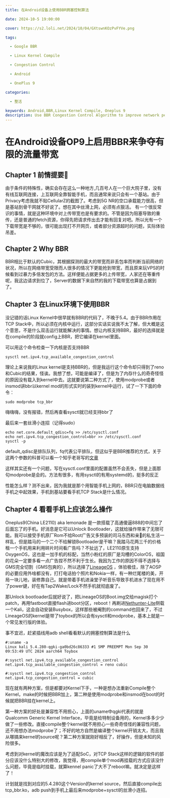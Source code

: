 ```yaml
---
title: 在Android设备上使用BBR拥塞控制算法

date: 2024-10-5 19:00:00

cover: https://s2.loli.net/2024/10/04/GXtswnKOzPvFYVe.png

tags:

  - Google BBR

  - Linux Kernel Compile

  - Congestion Control

  - Android

  - OnePlus 9

categories:

  - 整活

keywords: Android,BBR,Linux Kernel Compile, Oneplus 9
description: Use BBR Congestion Control Algorithm to improve network performance in SHIT 5G NR environment on Android Phone and RNDIS share
---
```


# 在Android设备OP9上启用BBR来争夺有限的流量带宽

## Chapter 1 前情提要👀

由于条件的特殊性，确实会存在这么一种地方,几百号人在一个巨大院子里，没有有线互联网连接，上互联网全靠智能手机，而且通常来说只会有一个基站。由于Privacy考虑我就不贴CellularZ的截图了。考虑到5G NR的空口承载能力很高，但是基站到骨干网就不好说了。想在其中丝滑上网，必须有点狠活。
有一个很反常识的事情，就是这种环境中对上传带宽也是有要求的。不管是因为阻塞导致的重传，还是普通的fetch资源，你得先把请求传出去才能有回复对吧。所以光有一个下载带宽是不够的，很可能出现打不开网页，或者部分资源超时的问题，实际体验吊差。

## Chapter 2 Why BBR

BBR相比于默认的Cubic，其根据探测的最大的带宽而非丢包率而判断当前网络的状况，所以在网络带宽受限而人很多的情况下更能抢到带宽，而且原来玩VPS的时候看到过暴力多倍发包的方法。这样便能占据更多的上传带宽，人家还在等重传呢，我这边请求到位了，Server的数据下来自然的我的下载带宽也算是占据到了。

## Chapter 3 在Linux环境下使用BBR

没记错的话Linux Kernel中很早就有BBR的代码了，不晚于5.4。由于BBR作用在TCP Stack中，所以必须在内核中运行，这部分实话实说我不太了解，但大概是这个意思，不是什么双击运行就能解决的事情。想让内核支持BBR，最好的选择就是在compile的阶段就config上BBR，把它编译在kernel里面。

可以用这个命令检查一下内核是否支持BBR

```
sysctl net.ipv4.tcp_available_congestion_control
```

理论上来说我的Linux kernel是支持BBR的，但是我运行这个命令却只得到了reno和Cubic的结果，怪诶。我想了想，可能是编译了，但是为了内存什么的奇奇怪怪的原因没有载入到kernel中去。这就要说第二种方式了，使用modprobe或者insmod讲bbr以kernel mod的形式实时的装到kernel中运行，试了一下下面的命令：
```
sudo modprobe tcp_bbr
```

嗨嗨嗨，没有报错，然后再查看sysctl就已经支持bbr了

最后来一套丝滑小连招（记得sudo）
```
echo net.core.default_qdisc=fq >> /etc/sysctl.conf
echo net.ipv4.tcp_congestion_control=bbr >> /etc/sysctl.conf
sysctl -p
```
default_qdisc是排队队列，fq代表公平排队，但这似乎是BBR推荐的方式，关于这两个参数的科普可以看一个知乎老哥写的[文章](https://zhuanlan.zhihu.com/p/605735064)

这样其实还有一个问题，写在sysctl.conf里面的配置虽然不会丢失，但是上面那句modprobe是会的。方法有很多，有用sysctl的有用systemd的，挺多的反正

性能怎么样？测不出来，因为我就是那个用智能手机上网的，BBR只在电脑数据线手机之中起效果，手机到基站要看手机TCP Stack是什么情况。

## Chapter 4 看看手机上应该怎么操作

Oneplus9(China LE2110) aka lemonade 是一款搭载了高通傻逼888的中间忘了后面忘了的手机。好消息是它可以Unlock Bootloader，这就给操作带来了无限可能。我可以接受手机原厂Rom不给Root广告又多预装的司马东西和亲🐎的私生活一样乱，但是踏马的一个二个不给解锁Bootloader是干嘛？我踏马花两三千的价格租一个手机用来利用碎片时间看广告吗？不扯远了，LE2110原生支持OxygenOS，这也是一加手机的标配，当然小粉红的原厂是沟槽的ColorOS，祖国的花朵一定要多看一点广告捏不然不利于生长。我因为工作的原因不得不选择与GMS完全切割（GMS包爽的），所以选择了[LineageOS](https://wiki.lineageos.org/devices/lemonade/) ，体验极佳，除了AOSP的必要应用外啥都没有，打打电话拍个照片和Nokia一样，有一种烂尾楼的美，开局一块儿地，装修靠自己。就是带着手机进澡堂子听音乐导致手机进水了现在用不了power键，好在有Tap2Wake/Lock不然手机就彻底废了。

那Unlock bootloader后就好说了，把LineageOS的Boot.img交给magisk打个patch，再用fastboot直接flash进boot分区，reboot！再刷进[Nethunter-Lite](https://www.kali.org/get-kali/#kali-mobile)侧载一个Kali，这会自动安装Busybox，这样那些被阉割的command也回来了，不过LineageOS的kernel是带了toybox的所以会有sysctl和modprobe，基本上就是一个常见发行版的体验。

事不宜迟，赶紧插线用adb shell看看默认的拥塞控制算法是什么


```
#:uname -a
Linux kali 5.4.280-qgki-ga0bd26c86333 #1 SMP PREEMPT Mon Sep 30 09:53:49 UTC 2024 aarch64 Toybox

#:sysctl net.ipv4.tcp_available_congestion_control
net.ipv4.tcp_available_congestion_control = reno cubic

#:sysctl net.ipv4.tcp_congestion_control
net.ipv4.tcp_congestion_control = cubic
```

现在就有两种方案，但是都要对Kernel下手，一种是想办法重新Compile整个Kernel，make的时候把BBR加上，第二种是使用modprobe和insmod在boot的时候就把BBR挂在kernel上。

第一种方案的好处是兼容性不用担心，上面的uname中qgki代表的就是Qualcomm Generic Kernel Interface，毕竟是给特制设备用的，Kernel多多少少做了一些修改。直接compile整个kernel就不用担心一些奇奇怪怪的兼容性问题，还不用想办法modprobe了；不好的地方自然是编译整个kernel开销太大，而且我从哪搞来kernel的source呢？第二种方案就刚好相反了，好操作，但是未知的风险很多。

考虑到对kernel的魔改应该是为了适配SoC，对TCP Stack这样的逻辑的软件的部分应该没什么特别大的修改，我觉得，用compile单个mod再挂载的方式应该没什么问题，毕竟是临时挂载，就算kennel panic了大不了reboot嘛。就决定是这样了！

计划就是找到对应的5.4.280这个Version的kernel source，然后直接compile出tcp_bbr.ko，adb push到手机上最后来modprobe+sysctl的丝滑小连招。

